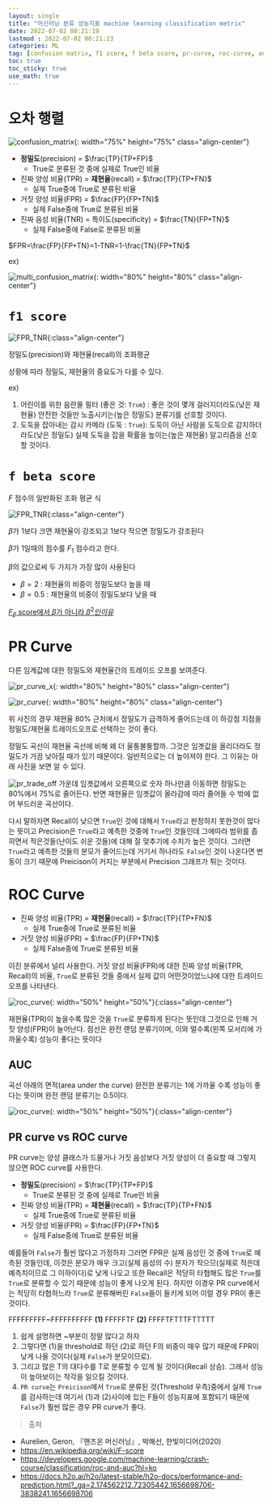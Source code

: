 ```yaml
---
layout: single
title: "머신러닝 분류 성능지표 machine learning classification metrix"
date: 2022-07-02 00:21:19
lastmod : 2022-07-02 00:21:23
categories: ML
tag: [confusion matrix, f1 score, f beta score, pr-curve, roc-curve, auc]
toc: true
toc_sticky: true
use_math: true
---
```


# **오차 행렬**

![confusion_matrix](../../../assets/images/ai/confusion_matrix.jpg){: width="75%" height="75%" class="align-center"}

 - **정밀도**(precision) = $\frac{TP}{TP+FP}$
   - True로 분류된 것 중에 실제로 True인 비율
 - 진짜 양성 비율(TPR) = **재현율**(recall) = $\frac{TP}{TP+FN}$
   - 실제 True중에 True로 분류된 비율
 - 거짓 양성 비율(FPR) = $\frac{FP}{FP+TN}$
   - 실제 False중에 True로 분류된 비율
 - 진짜 음성 비율(TNR) = 특이도(specificity) = $\frac{TN}{FP+TN}$
   - 실제 False중에 False로 분류된 비율

$FPR=\frac{FP}{FP+TN}=1-TNR=1-\frac{TN}{FP+TN}$

ex)

![multi_confusion_matrix](../../../assets/images/ai/multi_ConfusionMatrix.png){: width="80%" height="80%" class="align-center"}

# **`f1 score`**

![FPR_TNR](../../../assets/images/ai/FPR_TNR.svg){:class="align-center"}

정밀도(precision)와 재현율(recall)의 조화평균

상황에 따라 정밀도, 재현율의 중요도가 다를 수 있다.

ex) 
1. 어린이를 위한 음란물 필터 (좋은 것: `True`) : 좋은 것이 몇개 걸러지더라도(낮은 재현율) 안전한 것들만 노출시키는(높은 정밀도) 분류기를 선호할 것이다.
2. 도둑을 잡아내는 감시 카메라 (도둑 : `True`): 도둑이 아닌 사람을 도둑으로 감지하더라도(낮은 정밀도) 실제 도둑을 잡을 확률을 높이는(높은 재현율) 알고리즘을 선호할 것이다.

# **`f beta score`**
$F$ 점수의 일반화된 조화 평균 식

![FPR_TNR](../../../assets/images/ai/f_beta_1.svg){:class="align-center"}

$\beta$가 1보다 크면 재현율이 강조되고 1보다 작으면 정밀도가 강조된다

$\beta$가 1일때의 점수를 $F_{1}$ 점수라고 한다.

$\beta$의 값으로써 두 가지가 가장 많이 사용된다
 - $\beta=2$ : 재현율의 비중이 정밀도보다 높을 때
 - $\beta=0.5$ : 재현율의 비중이 정밀도보다 낮을 때

[$F_{\beta}$ score에서 $\beta$가 아니라 $\beta^{2}인 이유$](https://stats.stackexchange.com/questions/221997/why-f-beta-score-define-beta-like-that)

# **PR Curve**
다른 임계값에 대한 정밀도와 재현율간의 트레이드 오프를 보여준다.

![pr_curve_x](../../../assets/images/ai/pr_curve_x.png){: width="80%" height="80%" class="align-center"}

![pr_curve](../../../assets/images/ai/pr_curve.png){: width="80%" height="80%" class="align-center"}

위 사진의 경우 재현율 80% 근처에서 정밀도가 급격하게 줄어드는데 이 하강점 지점을 정밀도/재현율 트레이드오프로 선택하는 것이 좋다.

정밀도 곡선이 재현율 곡선에 비해 왜 더 울퉁불퉁할까. 그것은 임곗값을 올리더라도 정밀도가 가끔 낮아질 때가 있기 때문이다. 일반적으로는 더 높아져야 한다. 그 이유는 아래 사진을 보면 알 수 있다.

![pr_trade_off](../../../assets/images/ai/pr_trade_off.png)
가운데 임곗값에서 오른쪽으로 숫자 하나만큼 이동하면 정밀도는 80%에서 75%로 줄어든다. 반면 재현율은 임곗값이 올라감에 따라 줄어들 수 밖에 없어 부드러운 곡선이다.

다시 말하자면 Recall이 낮으면 `True`인 것에 대해서 `True`라고 판정하지 못한것이 많다는 뜻이고 Precision은 `True`라고 예측한 것중에 `True`인 것들인데 그에따라 범위를 좁히면서 적은것들(난이도 쉬운 것들)에 대해 잘 맞추기에 수치가 높은 것이다. 그러면 `True`라고 예측한 것들의 분모가 줄어드는데 거기서 하나라도 `False`인 것이 나온다면 변동이 크기 때문에 Preicison이 커지는 부분에서 Precision 그래프가 튀는 것이다.

# **ROC Curve**
 - 진짜 양성 비율(TPR) = **재현율**(recall) = $\frac{TP}{TP+FN}$
   - 실제 True중에 True로 분류된 비율
 - 거짓 양성 비율(FPR) = $\frac{FP}{FP+TN}$
   - 실제 False중에 True로 분류된 비율

이진 분류에서 널리 사용한다. 거짓 양성 비율(FPR)에 대한 진짜 양성 비율(TPR, Recall)의 비율, `True`로 분류된 것들 중에서 실제 값이 어떤것이었느냐에 대한 트레이드오프를 나타낸다.


![roc_curve](../../../assets/images/ai/roc_curve.png){: width="50%" height="50%"}{:class="align-center"}

재현율(TPR)이 높을수록 많은 것을 `True`로 분류하게 된다는 뜻인데 그것으로 인해 거짓 양성(FPR)이 늘어난다. 점선은 완전 랜덤 분류기이며, 이와 멀수록(왼쪽 모서리에 가까울수록) 성능이 좋다는 뜻이다

## **AUC**
곡선 아래의 면적(area under the curve) 완전한 분류기는 1에 가까울 수록 성능이 좋다는 뜻이며 완전 랜덤 분류기는 0.5이다.

![roc_curve](../../../assets/images/ai/roc_curve_google.svg){: width="50%" height="50%"}{:class="align-center"}

## **PR curve vs ROC curve**
PR curve는 양성 클래스가 드물거나 거짓 음성보다 거짓 양성이 더 중요할 때 그렇지 않으면 ROC curve를 사용한다. 

 - **정밀도**(precision) = $\frac{TP}{TP+FP}$
   - True로 분류된 것 중에 실제로 True인 비율
 - 진짜 양성 비율(TPR) = **재현율**(recall) = $\frac{TP}{TP+FN}$
   - 실제 True중에 True로 분류된 비율
 - 거짓 양성 비율(FPR) = $\frac{FP}{FP+TN}$
   - 실제 False중에 True로 분류된 비율


예를들어 `False`가 훨씬 많다고 가정하자 그러면 FPR은 실제 음성인 것 중에 `True`로 예측된 것들인데, 이것은 분모가 매우 크고(실제 음성의 수) 분자가 작으므(실제로 적은데 예측치이므로 그 이하이다)로 낮게 나오고 또한 Recall은 적당히 타협해도 많은 `True`를 `True`로 분류할 수 있기 때문에 성능이 좋게 나오게 된다. 하지만 이경우 PR curve에서는 적당히 타협하느라 `True`로 분류해버린 `False`들이 들키게 되어 이럴 경우 PR이 좋은 것이다.

FFFFFFFFF~FFFFFFFFFF **(1)** FFFFFTF **(2)** FFFFTFTTTFTTTTT

1. 쉽게 설명하면 ~부분이 정말 많다고 하자
2. 그렇다면 (1)을 threshold로 하던 (2)로 하던 F의 비중이 매우 많기 때문에 FPR이 낮게 나올 것이다(실제 `False`가 분모이므로). 
3. 그리고 많은 T의 대다수를 T로 분류할 수 있게 될 것이다(Recall 상승). 그래서 성능이 높아보이는 착각을 일으킬 것이다.
4. `PR curve`는 `Preicison`에서 `True`로 분류된 것(Threshold 우측)중에서 실제 `True`를 검사하는데 여기서 (1)과 (2)사이에 있는 F들이 성능지표에 포함되기 때문에 `False`가 훨씬 많은 경우 PR curve가 좋다.

> 출처
 - Aurelien, Geron, 『핸즈온 머신러닝』, 박해선, 한빛미디어(2020)
 - https://en.wikipedia.org/wiki/F-score
 - https://developers.google.com/machine-learning/crash-course/classification/roc-and-auc?hl=ko
 - https://docs.h2o.ai/h2o/latest-stable/h2o-docs/performance-and-prediction.html?_ga=2.174562212.72305442.1656698706-3838241.1656698706